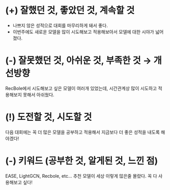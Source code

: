 # (+) 잘했던 것, 좋았던 것, 계속할 것
- 나쁘지 않은 성적으로 대회를 마무리하게 돼서 좋다.
- 이번주에도 새로운 모델을 많이 시도해보고 적용해보아서 모델에 대한 시야가 넓어졌다.

# (-) 잘못했던 것, 아쉬운 것, 부족한 것 → 개선방향
RecBole에서 시도해보고 싶은 모델이 여러개 있었는데, 시간관계상 많이 시도하고 적용해보지 못해서 아쉬웠다.

# (!) 도전할 것, 시도할 것
다음 대회에는 꼭 더 많은 모델을 공부하고 적용해서 지금보다 더 좋은 성적을 내도록 해야겠다!

# (-) 키워드 (공부한 것, 알게된 것, 느낀 점)
EASE, LightGCN, Recbole, etc... 추천 모델이 세상 이렇게 많은줄 몰랐다. 꼭 다 사용해보고 싶다!